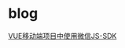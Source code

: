 # blog


   [VUE移动端项目中使用微信JS-SDK](https://github.com/bingzhe/blog/blob/master/docs/VUE%E7%A7%BB%E5%8A%A8%E7%AB%AF%E9%A1%B9%E7%9B%AE%E4%B8%AD%E4%BD%BF%E7%94%A8%E5%BE%AE%E4%BF%A1JS-SDK.md)